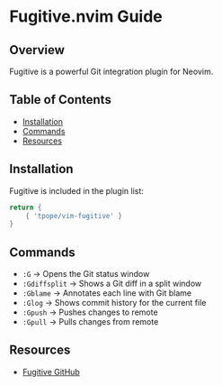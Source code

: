 # Fugitive.nvim Guide

## Overview
Fugitive is a powerful Git integration plugin for Neovim.

## Table of Contents
  - [Installation](#installation)
  - [Commands](#commands)
  - [Resources](#resources)

## Installation
Fugitive is included in the plugin list:
```lua
return {
    { 'tpope/vim-fugitive' }
}
```

## Commands
- `:G` → Opens the Git status window
- `:Gdiffsplit` → Shows a Git diff in a split window
- `:Gblame` → Annotates each line with Git blame
- `:Glog` → Shows commit history for the current file
- `:Gpush` → Pushes changes to remote
- `:Gpull` → Pulls changes from remote

## Resources
- [Fugitive GitHub](https://github.com/tpope/vim-fugitive)

